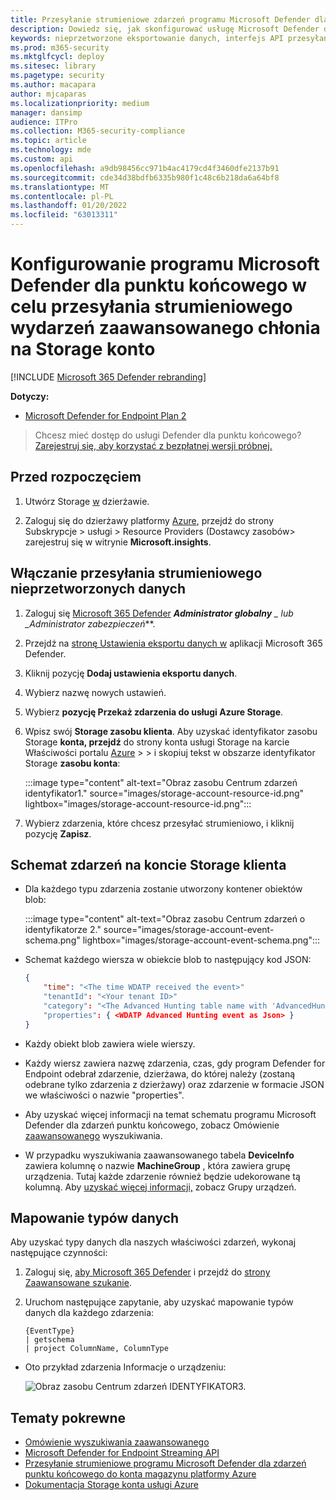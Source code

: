 ```yaml
---
title: Przesyłanie strumieniowe zdarzeń programu Microsoft Defender dla punktu końcowego do Storage konta usługi
description: Dowiedz się, jak skonfigurować usługę Microsoft Defender dla punktu końcowego w celu przesyłania strumieniowego wydarzeń zaawansowanego chłonia na Twoje Storage konto.
keywords: nieprzetworzone eksportowanie danych, interfejs API przesyłania strumieniowego, interfejs API, centrum wydarzeń, magazyn platformy Azure, konto magazynu, zaawansowane szukanie, pierwotne udostępnianie danych
ms.prod: m365-security
ms.mktglfcycl: deploy
ms.sitesec: library
ms.pagetype: security
ms.author: macapara
author: mjcaparas
ms.localizationpriority: medium
manager: dansimp
audience: ITPro
ms.collection: M365-security-compliance
ms.topic: article
ms.technology: mde
ms.custom: api
ms.openlocfilehash: a9db98456cc971b4ac4179cd4f3460dfe2137b91
ms.sourcegitcommit: cde34d38bdfb6335b980f1c48c6b218da6a64bf8
ms.translationtype: MT
ms.contentlocale: pl-PL
ms.lasthandoff: 01/20/2022
ms.locfileid: "63013311"
---
```

# <a name="configure-microsoft-defender-for-endpoint-to-stream-advanced-hunting-events-to-your-storage-account"></a>Konfigurowanie programu Microsoft Defender dla punktu końcowego w celu przesyłania strumieniowego wydarzeń zaawansowanego chłonia na Storage konto

[!INCLUDE [Microsoft 365 Defender rebranding](../../includes/microsoft-defender.md)]

**Dotyczy:**

- [Microsoft Defender for Endpoint Plan 2](https://go.microsoft.com/fwlink/p/?linkid=2154037)

> Chcesz mieć dostęp do usługi Defender dla punktu końcowego? [Zarejestruj się, aby korzystać z bezpłatnej wersji próbnej.](https://signup.microsoft.com/create-account/signup?products=7f379fee-c4f9-4278-b0a1-e4c8c2fcdf7e&ru=https://aka.ms/MDEp2OpenTrial?ocid=docs-wdatp-configuresiem-abovefoldlink)

## <a name="before-you-begin"></a>Przed rozpoczęciem

1. Utwórz Storage [w](/azure/storage/common/storage-account-overview) dzierżawie.

2. Zaloguj się do dzierżawy platformy [Azure](https://ms.portal.azure.com/), przejdź do strony Subskrypcje > usługi > Resource Providers (Dostawcy zasobów> zarejestruj się w witrynie **Microsoft.insights**.

## <a name="enable-raw-data-streaming"></a>Włączanie przesyłania strumieniowego nieprzetworzonych danych

1. Zaloguj się [Microsoft 365 Defender](https://security.microsoft.com) ***Administrator globalny** _ lub _*_Administrator zabezpieczeń_**.

2. Przejdź na [stronę Ustawienia eksportu danych w](https://security.microsoft.com/interoperability/dataexport) aplikacji Microsoft 365 Defender.

3. Kliknij pozycję **Dodaj ustawienia eksportu danych**.

4. Wybierz nazwę nowych ustawień.

5. Wybierz **pozycję Przekaż zdarzenia do usługi Azure Storage**.

6. Wpisz swój **Storage zasobu klienta**. Aby uzyskać identyfikator zasobu Storage **konta, przejdź** do strony konta usługi Storage na karcie Właściwości portalu [Azure](https://ms.portal.azure.com/) \> \> i skopiuj tekst w obszarze identyfikator Storage **zasobu konta**:

   :::image type="content" alt-text="Obraz zasobu Centrum zdarzeń identyfikator1." source="images/storage-account-resource-id.png" lightbox="images/storage-account-resource-id.png":::

7. Wybierz zdarzenia, które chcesz przesyłać strumieniowo, i kliknij pozycję **Zapisz**.

## <a name="the-schema-of-the-events-in-the-storage-account"></a>Schemat zdarzeń na koncie Storage klienta

- Dla każdego typu zdarzenia zostanie utworzony kontener obiektów blob:

  :::image type="content" alt-text="Obraz zasobu Centrum zdarzeń o identyfikatorze 2." source="images/storage-account-event-schema.png" lightbox="images/storage-account-event-schema.png":::

- Schemat każdego wiersza w obiekcie blob to następujący kod JSON:

  ```json
  {
      "time": "<The time WDATP received the event>"
      "tenantId": "<Your tenant ID>"
      "category": "<The Advanced Hunting table name with 'AdvancedHunting-' prefix>"
      "properties": { <WDATP Advanced Hunting event as Json> }
  }
  ```

- Każdy obiekt blob zawiera wiele wierszy.

- Każdy wiersz zawiera nazwę zdarzenia, czas, gdy program Defender for Endpoint odebrał zdarzenie, dzierżawa, do której należy (zostaną odebrane tylko zdarzenia z dzierżawy) oraz zdarzenie w formacie JSON we właściwości o nazwie "properties".

- Aby uzyskać więcej informacji na temat schematu programu Microsoft Defender dla zdarzeń punktu końcowego, zobacz Omówienie [zaawansowanego](advanced-hunting-overview.md) wyszukiwania.

- W przypadku wyszukiwania zaawansowanego tabela **DeviceInfo** zawiera kolumnę o nazwie **MachineGroup** , która zawiera grupę urządzenia. Tutaj każde zdarzenie również będzie udekorowane tą kolumną. Aby [uzyskać więcej informacji,](machine-groups.md) zobacz Grupy urządzeń.

## <a name="data-types-mapping"></a>Mapowanie typów danych

Aby uzyskać typy danych dla naszych właściwości zdarzeń, wykonaj następujące czynności:

1. Zaloguj się, [aby Microsoft 365 Defender](https://security.microsoft.com) i przejdź do [strony Zaawansowane szukanie](https://security.microsoft.com/hunting-package).

2. Uruchom następujące zapytanie, aby uzyskać mapowanie typów danych dla każdego zdarzenia:

   ```kusto
   {EventType}
   | getschema
   | project ColumnName, ColumnType
   ```

- Oto przykład zdarzenia Informacje o urządzeniu:

  ![Obraz zasobu Centrum zdarzeń IDENTYFIKATOR3.](images/data-types-mapping-query.png)

## <a name="related-topics"></a>Tematy pokrewne

- [Omówienie wyszukiwania zaawansowanego](advanced-hunting-overview.md)
- [Microsoft Defender for Endpoint Streaming API](raw-data-export.md)
- [Przesyłanie strumieniowe programu Microsoft Defender dla zdarzeń punktu końcowego do konta magazynu platformy Azure](raw-data-export-storage.md)
- [Dokumentacja Storage konta usługi Azure](/azure/storage/common/storage-account-overview)
